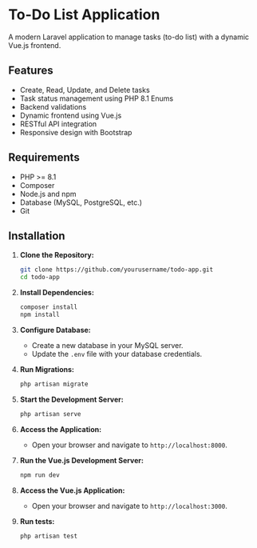 # To-Do List Application

A modern Laravel application to manage tasks (to-do list) with a dynamic Vue.js frontend.

## Features

- Create, Read, Update, and Delete tasks
- Task status management using PHP 8.1 Enums
- Backend validations
- Dynamic frontend using Vue.js
- RESTful API integration
- Responsive design with Bootstrap

## Requirements

- PHP >= 8.1
- Composer
- Node.js and npm
- Database (MySQL, PostgreSQL, etc.)
- Git

## Installation

1. **Clone the Repository:**

   ```bash
   git clone https://github.com/yourusername/todo-app.git
   cd todo-app
   ```

2. **Install Dependencies:**
   ```bash
   composer install
   npm install
   ```

3. **Configure Database:**
   - Create a new database in your MySQL server.
   - Update the `.env` file with your database credentials.

4. **Run Migrations:**
   ```bash
   php artisan migrate
   ```

5. **Start the Development Server:**
   ```bash
   php artisan serve
   ```

6. **Access the Application:**
   - Open your browser and navigate to `http://localhost:8000`.

7. **Run the Vue.js Development Server:**
   ```bash
   npm run dev
   ```

8. **Access the Vue.js Application:**
   - Open your browser and navigate to `http://localhost:3000`.

9. **Run tests:**
   ```bash
   php artisan test
   ```
